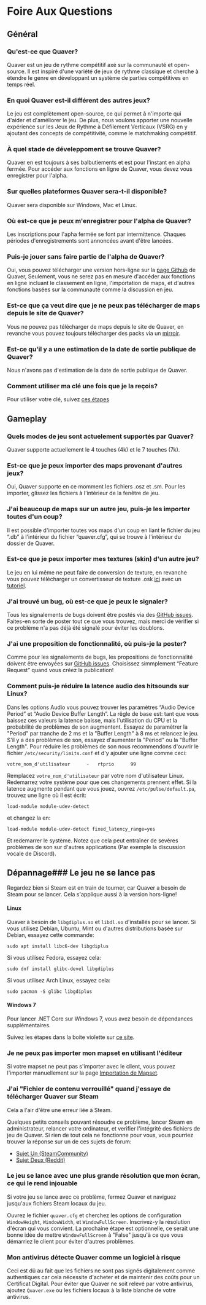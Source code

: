 ﻿# Foire Aux Questions

## Général

### Qu'est-ce que Quaver?

Quaver est un jeu de rythme compétitif axé sur la communauté et open-source. Il est inspiré d'une variété de jeux de rythme classique et cherche à étendre le genre en développant un système de parties compétitives en temps réel.

### En quoi Quaver est-il différent des autres jeux?

Le jeu est complètement open-source, ce qui permet à n'importe qui d'aider et d'améliorer le jeu. De plus, nous voulons apporter une nouvelle expérience sur les Jeux de Rythme à Défilement Verticaux (VSRG) en y ajoutant des concepts de compétitivité, comme le matchmaking compétitif.

### À quel stade de déveleppoment se trouve Quaver?

Quaver en est toujours à ses balbutiements et est pour l'instant en alpha fermée. Pour accéder aux fonctions en ligne de Quaver, vous devez vous enregistrer pour l'alpha.

### Sur quelles plateformes Quaver sera-t-il disponible?

Quaver sera disponible sur Windows, Mac et Linux.

### Où est-ce que je peux m'enregistrer pour l'alpha de Quaver?

Les inscriptions pour l'apha fermée se font par intermittence. Chaques périodes d'enregistrements sont annoncées avant d'être lancées.

### Puis-je jouer sans faire partie de l'alpha de Quaver?

Oui, vous pouvez télécharger une version hors-ligne sur la [page Github](https://github.com/Quaver/Quaver/releases) de Quaver, Seulement, vous ne serez pas en mesure d'accéder aux fonctions en ligne incluant le classement en ligne, l'importation de maps, et d'autres fonctions basées sur la communauté comme la discussion en jeu.

### Est-ce que ça veut dire que je ne peux pas télécharger de maps depuis le site de Quaver?

Vous ne pouvez pas télécharger de maps depuis le site de Quaver, en revanche vous pouvez toujours télécharger des packs via un [mirroir](https://rhythmgamers.net/pack/).

### Est-ce qu'il y a une estimation de la date de sortie publique de Quaver?

Nous n'avons pas d'estimation de la date de sortie publique de Quaver.

### Comment utiliser ma clé une fois que je la reçois?

Pour utiliser votre clé, suivez [ces étapes](https://support.steampowered.com/kb_article.php?ref=5414-TFBN-1352)

## Gameplay

### Quels modes de jeu sont actuelement supportés par Quaver?

Quaver supporte actuellement le 4 touches (4k) et le 7 touches (7k).

### Est-ce que je peux importer des maps provenant d'autres jeux?

Oui, Quaver supporte en ce momment les fichiers .osz et .sm. Pour les importer, glissez les fichiers à l'intérieur de la fenêtre de jeu.

### J'ai beaucoup de maps sur un autre jeu, puis-je les importer toutes d'un coup?

Il est possible d'importer toutes vos maps d'un coup en liant le fichier du jeu “.db” à l'intérieur du fichier “quaver.cfg”, qui se trouve à l'intérieur du dossier de Quaver.

### Est-ce que je peux importer mes textures (skin) d'un autre jeu?

Le jeu en lui même ne peut faire de conversion de texture, en revanche vous pouvez télécharger un convertisseur de texture .osk [ici](https://rhythmgamers.net/QBC/) avec un [tutoriel](https://www.youtube.com/watch?v=pWeLbx48NVI).

### J'ai trouvé un bug, où est-ce que je peux le signaler?

Tous les signalements de bugs doivent être postés via des [GitHub issues](https://github.com/Quaver/Quaver/issues). Faites-en sorte de poster tout ce que vous trouvez, mais merci de vérifier si ce problème n'a pas déjà été signalé pour éviter les doublons.

### J'ai une proposition de fonctionnalité, où puis-je la poster?

Comme pour les signalements de bugs, les propositions de fonctionnalité doivent être envoyées sur [GitHub issues](https://github.com/Quaver/Quaver/issues). Choisissez simmplement “Feature Request” quand vous créez la publication!

### Comment puis-je réduire la latence audio des hitsounds sur Linux?

Dans les options Audio vous pouvez trouver les paramètres  “Audio Device Period” et “Audio Device Buffer Length”. La rêgle de base est: tant que vous baissez ces valeurs la latence baisse, mais l'utilisation du CPU et la probabilité de problèmes de son augmentent. Essayez de paramètrer la "Period" par tranche de 2 ms et la "Buffer Length" à 8 ms et relancez le jeu. S'il y a des problèmes de son, essayez d'aumenter la "Period" ou la "Buffer Length".
Pour réduire les problèmes de son nous recommendons d'ouvrir le fichier `/etc/security/limits.conf` et d'y ajouter une ligne comme ceci:
```
votre_nom_d'utilisateur      -   rtprio      99
```
Remplacez `votre_nom_d'utilisateur` par votre nom d'utilisateur Linux. Redemarrez votre système pour que ces changements prennent effet. Si la latence augmente pendant que vous jouez, ouvrez `/etc/pulse/default.pa`, trouvez une ligne où il est écrit:
```
load-module module-udev-detect
```
et changez la en:
```
load-module module-udev-detect fixed_latency_range=yes
```
Et redemarrer le système. Notez que cela peut entraîner de sevères problèmes de son sur d'autres applications (Par exemple la discussion vocale de Discord).

## Dépannage### Le jeu ne se lance pas
Regardez bien si Steam est en train de tourner, car Quaver a besoin de Steam pour se lancer. Cela s'applique aussi à la version hors-ligne!

#### Linux

Quaver à besoin de `libgdiplus.so` et `libdl.so` d'installés pour se lancer. Si vous utilisez Debian, Ubuntu, Mint ou d'autres distributions basée sur Debian, essayez cette commande:
```shell
sudo apt install libc6-dev libgdiplus
```
Si vous utilisez Fedora, essayez cela:
```shell
sudo dnf install glibc-devel libgdiplus
```
Si vous utilisez Arch Linux, essayez cela:
```shell
sudo pacman -S glibc libgdiplus
```

#### Windows 7

Pour lancer .NET Core sur Windows 7, vous avez besoin de dépendances supplémentaires.

Suivez les étapes dans la boite violette sur [ce site](https://docs.microsoft.com/en-us/dotnet/core/windows-prerequisites?tabs=netcore2x#net-core-dependencies).

### Je ne peux pas importer mon mapset en utilisant l'éditeur

Si votre mapset ne peut pas s'importer avec le client, vous pouvez l'importer manuellement sur la page [Importation de Mapset](https://quavergame.com/upload/mapset/).

### J'ai "Fichier de contenu verrouillé" quand j'essaye de télécharger Quaver sur Steam

Cela a l'air d'être une erreur liée à Steam.

Quelques petits conseils pouvant résoudre ce problème, lancer Steam en administrateur, relancer votre ordinateur, et verifier l'intégrité des fichiers de jeu de Quaver. Si rien de tout cela ne fonctionne pour vous, vous pourriez trouver la réponse sur un de ces sujets de forum:
- [Sujet Un (SteamCommunity)](https://steamcommunity.com/app/346110/discussions/0/333656722964822410/)
- [Sujet Deux (Reddit)](https://www.reddit.com/r/Steam/comments/5cnjzf/content_file_locked/)

### Le jeu se lance avec une plus grande résolution que mon écran, ce qui le rend injouable

Si votre jeu se lance avec ce problème, fermez Quaver et naviguez jusqu'aux fichiers Steam locaux du jeu.

Ouvrez le fichier `quaver.cfg` et cherchez les options de configuration `WindowHeight`, `WindowWidth`, et `WindowFullScreen`. Inscrivez-y la résolution d'écran qui vous convient. La prochaine étape est optionnelle, ce serait une bonne idée de mettre `WindowFullScreen` à "False" jusqu'à ce que vous démarriez le client pour éviter d'autres problèmes.

### Mon antivirus détecte Quaver comme un logiciel à risque

Ceci est dû au fait que les fichiers ne sont pas signés digitalement comme authentiques car cela nécessite d'acheter et de maintenir des coûts pour un Certificat Digital.
Pour éviter que Quaver ne soit relevé par votre antivirus, ajoutez `Quaver.exe` ou les fichiers locaux à la liste blanche de votre antivirus.




